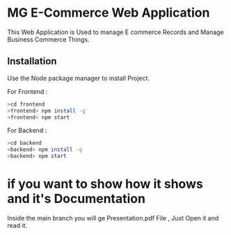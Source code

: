 # MG E-Commerce Web Application
This Web Application is Used to manage E commerce Records and Manage Business Commerce Things.

## Installation

Use the Node package manager to install Project.

For Frontend :
```bash
>cd frontend
>frontend> npm install -g
>frontend> npm start
```

For Backend :
```bash
>cd backend
>backend> npm install -g
>backend> npm start
```
# if you want to show how it shows and it's Documentation

Inside the main branch you will ge Presentation.pdf File , 
Just Open it and read it.
